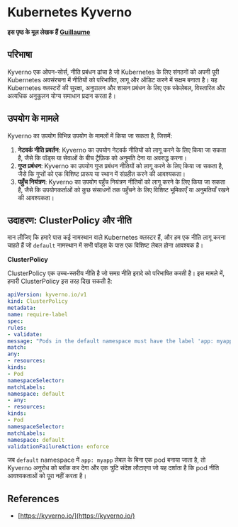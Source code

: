# Kubernetes Kyverno

**इस पृष्ठ के मूल लेखक हैं** [**Guillaume**](https://www.linkedin.com/in/guillaume-chapela-ab4b9a196)

## परिभाषा&#x20;

Kyverno एक ओपन-सोर्स, नीति प्रबंधन ढांचा है जो Kubernetes के लिए संगठनों को अपनी पूरी Kubernetes अवसंरचना में नीतियों को परिभाषित, लागू और ऑडिट करने में सक्षम बनाता है। यह Kubernetes क्लस्टरों की सुरक्षा, अनुपालन और शासन प्रबंधन के लिए एक स्केलेबल, विस्तारित और अत्यधिक अनुकूलन योग्य समाधान प्रदान करता है।

## उपयोग के मामले

Kyverno का उपयोग विभिन्न उपयोग के मामलों में किया जा सकता है, जिसमें:

1. **नेटवर्क नीति प्रवर्तन**: Kyverno का उपयोग नेटवर्क नीतियों को लागू करने के लिए किया जा सकता है, जैसे कि पॉड्स या सेवाओं के बीच ट्रैफ़िक को अनुमति देना या अवरुद्ध करना।
2. **गुप्त प्रबंधन**: Kyverno का उपयोग गुप्त प्रबंधन नीतियों को लागू करने के लिए किया जा सकता है, जैसे कि गुप्तों को एक विशिष्ट प्रारूप या स्थान में संग्रहीत करने की आवश्यकता।
3. **पहुँच नियंत्रण**: Kyverno का उपयोग पहुँच नियंत्रण नीतियों को लागू करने के लिए किया जा सकता है, जैसे कि उपयोगकर्ताओं को कुछ संसाधनों तक पहुँचने के लिए विशिष्ट भूमिकाएँ या अनुमतियाँ रखने की आवश्यकता।

## **उदाहरण: ClusterPolicy और नीति**

मान लीजिए कि हमारे पास कई नामस्थान वाले Kubernetes क्लस्टर हैं, और हम एक नीति लागू करना चाहते हैं जो `default` नामस्थान में सभी पॉड्स के पास एक विशिष्ट लेबल होना आवश्यक है।

**ClusterPolicy**

ClusterPolicy एक उच्च-स्तरीय नीति है जो समग्र नीति इरादे को परिभाषित करती है। इस मामले में, हमारी ClusterPolicy इस तरह दिख सकती है:
```yaml
apiVersion: kyverno.io/v1
kind: ClusterPolicy
metadata:
name: require-label
spec:
rules:
- validate:
message: "Pods in the default namespace must have the label 'app: myapp'"
match:
any:
- resources:
kinds:
- Pod
namespaceSelector:
matchLabels:
namespace: default
- any:
- resources:
kinds:
- Pod
namespaceSelector:
matchLabels:
namespace: default
validationFailureAction: enforce
```
जब `default` namespace में `app: myapp` लेबल के बिना एक pod बनाया जाता है, तो Kyverno अनुरोध को ब्लॉक कर देगा और एक त्रुटि संदेश लौटाएगा जो यह दर्शाता है कि pod नीति आवश्यकताओं को पूरा नहीं करता है।

## References

* [https://kyverno.io/](https://kyverno.io/)
